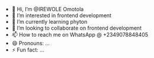 - 👋 Hi, I’m @IREWOLE Omotola 
- 👀 I’m interested in frontend development 
- 🌱 I’m currently learning phyton 
- 💞️ I’m looking to collaborate on frontend development 
- 📫 How to reach me on WhatsApp @ +2349078848405
- 😄 Pronouns: ...
- ⚡ Fun fact: ...

<!---
IREWOLE234/IREWOLE234 is a ✨ special ✨ repository because its `README.md` (this file) appears on your GitHub profile.
You can click the Preview link to take a look at your changes.
--->
